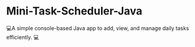 # Mini-Task-Scheduler-Java
 💻A simple console-based Java app to add, view, and manage daily tasks efficiently. 💻
